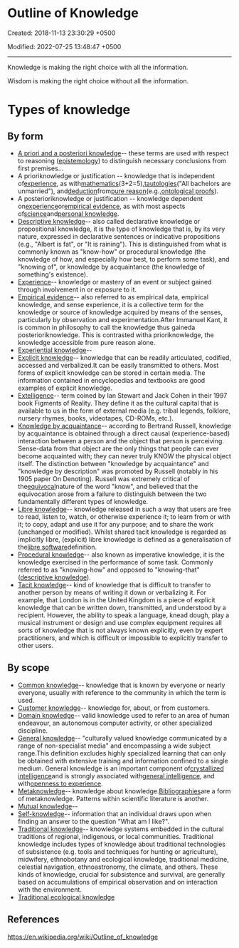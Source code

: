 # Outline of Knowledge

Created: 2018-11-13 23:30:29 +0500

Modified: 2022-07-25 13:48:47 +0500

---

Knowledge is making the right choice with all the information.

Wisdom is making the right choice without all the information.

# Types of knowledge

## By form
-   [A priori and a posteriori knowledge](https://en.wikipedia.org/wiki/A_priori_and_a_posteriori)-- these terms are used with respect to reasoning ([epistemology](https://en.wikipedia.org/wiki/Epistemology)) to distinguish necessary conclusions from first premises...
-   A prioriknowledge or justification -- knowledge that is independent of[experience](https://en.wikipedia.org/wiki/Experience), as with[mathematics](https://en.wikipedia.org/wiki/Mathematics)(3+2=5),[tautologies](https://en.wikipedia.org/wiki/Tautology_(grammar))("All bachelors are unmarried"), and[deduction](https://en.wikipedia.org/wiki/Deductive_reasoning)from[pure reason](https://en.wikipedia.org/wiki/Pure_reason)(e.g.,[ontological proofs](https://en.wikipedia.org/wiki/Ontological_argument)).
-   A posterioriknowledge or justification -- knowledge dependent on[experience](https://en.wikipedia.org/wiki/Experience)or[empirical evidence](https://en.wikipedia.org/wiki/Empirical_evidence), as with most aspects of[science](https://en.wikipedia.org/wiki/Science)and[personal knowledge](https://en.wikipedia.org/wiki/Anecdotal_evidence).
-   [Descriptive knowledge](https://en.wikipedia.org/wiki/Descriptive_knowledge)-- also called declarative knowledge or propositional knowledge, it is the type of knowledge that is, by its very nature, expressed in declarative sentences or indicative propositions (e.g., "Albert is fat", or "It is raining"). This is distinguished from what is commonly known as "know-how" or procedural knowledge (the knowledge of how, and especially how best, to perform some task), and "knowing of", or knowledge by acquaintance (the knowledge of something's existence).
-   [Experience](https://en.wikipedia.org/wiki/Experience)-- knowledge or mastery of an event or subject gained through involvement in or exposure to it.
-   [Empirical evidence](https://en.wikipedia.org/wiki/Empirical_evidence)-- also referred to as empirical data, empirical knowledge, and sense experience, it is a collective term for the knowledge or source of knowledge acquired by means of the senses, particularly by observation and experimentation.After Immanuel Kant, it is common in philosophy to call the knowledge thus gaineda posterioriknowledge. This is contrasted witha prioriknowledge, the knowledge accessible from pure reason alone.
-   [Experiential knowledge](https://en.wikipedia.org/wiki/Experiential_knowledge)--
-   [Explicit knowledge](https://en.wikipedia.org/wiki/Explicit_knowledge)-- knowledge that can be readily articulated, codified, accessed and verbalized.It can be easily transmitted to others. Most forms of explicit knowledge can be stored in certain media. The information contained in encyclopedias and textbooks are good examples of explicit knowledge.
-   [Extelligence](https://en.wikipedia.org/wiki/Extelligence)-- term coined by Ian Stewart and Jack Cohen in their 1997 book Figments of Reality. They define it as the cultural capital that is available to us in the form of external media (e.g. tribal legends, folklore, nursery rhymes, books, videotapes, CD-ROMs, etc.).
-   [Knowledge by acquaintance](https://en.wikipedia.org/wiki/Knowledge_by_acquaintance)-- according to Bertrand Russell, knowledge by acquaintance is obtained through a direct causal (experience-based) interaction between a person and the object that person is perceiving. Sense-data from that object are the only things that people can ever become acquainted with; they can never truly KNOW the physical object itself. The distinction between "knowledge by acquaintance" and "knowledge by description" was promoted by Russell (notably in his 1905 paper On Denoting). Russell was extremely critical of the[equivocal](https://en.wikipedia.org/wiki/Equivocal)nature of the word "know", and believed that the equivocation arose from a failure to distinguish between the two fundamentally different types of knowledge.
-   [Libre knowledge](https://en.wikipedia.org/wiki/Libre_knowledge)-- knowledge released in such a way that users are free to read, listen to, watch, or otherwise experience it; to learn from or with it; to copy, adapt and use it for any purpose; and to share the work (unchanged or modified). Whilst shared tacit knowledge is regarded as implicitly libre, (explicit) libre knowledge is defined as a generalisation of the[libre software](https://en.wikipedia.org/wiki/Libre_software)definition.
-   [Procedural knowledge](https://en.wikipedia.org/wiki/Procedural_knowledge)-- also known as imperative knowledge, it is the knowledge exercised in the performance of some task. Commonly referred to as "knowing-how" and opposed to "knowing-that" ([descriptive knowledge](https://en.wikipedia.org/wiki/Descriptive_knowledge)).
-   [Tacit knowledge](https://en.wikipedia.org/wiki/Tacit_knowledge)-- kind of knowledge that is difficult to transfer to another person by means of writing it down or verbalizing it. For example, that London is in the United Kingdom is a piece of explicit knowledge that can be written down, transmitted, and understood by a recipient. However, the ability to speak a language, knead dough, play a musical instrument or design and use complex equipment requires all sorts of knowledge that is not always known explicitly, even by expert practitioners, and which is difficult or impossible to explicitly transfer to other users.

## By scope
-   [Common knowledge](https://en.wikipedia.org/wiki/Common_knowledge)-- knowledge that is known by everyone or nearly everyone, usually with reference to the community in which the term is used.
-   [Customer knowledge](https://en.wikipedia.org/wiki/Customer_knowledge)-- knowledge for, about, or from customers.
-   [Domain knowledge](https://en.wikipedia.org/wiki/Domain_knowledge)-- valid knowledge used to refer to an area of human endeavour, an autonomous computer activity, or other specialized discipline.
-   [General knowledge](https://en.wikipedia.org/wiki/General_knowledge)-- "culturally valued knowledge communicated by a range of non-specialist media" and encompassing a wide subject range.This definition excludes highly specialized learning that can only be obtained with extensive training and information confined to a single medium. General knowledge is an important component of[crystallized intelligence](https://en.wikipedia.org/wiki/Crystallized_intelligence)and is strongly associated with[general intelligence](https://en.wikipedia.org/wiki/G_factor_(psychometrics)), and with[openness to experience](https://en.wikipedia.org/wiki/Openness_to_experience).
-   [Metaknowledge](https://en.wikipedia.org/wiki/Metaknowledge)-- knowledge about knowledge.[Bibliographies](https://en.wikipedia.org/wiki/Bibliography)are a form of metaknowledge. Patterns within scientific literature is another.
-   [Mutual knowledge](https://en.wikipedia.org/wiki/Mutual_knowledge)--
-   [Self-knowledge](https://en.wikipedia.org/wiki/Self-knowledge_(psychology))-- information that an individual draws upon when finding an answer to the question "What am I like?".
-   [Traditional knowledge](https://en.wikipedia.org/wiki/Traditional_knowledge)-- knowledge systems embedded in the cultural traditions of regional, indigenous, or local communities. Traditional knowledge includes types of knowledge about traditional technologies of subsistence (e.g. tools and techniques for hunting or agriculture), midwifery, ethnobotany and ecological knowledge, traditional medicine, celestial navigation, ethnoastronomy, the climate, and others. These kinds of knowledge, crucial for subsistence and survival, are generally based on accumulations of empirical observation and on interaction with the environment.
-   [Traditional ecological knowledge](https://en.wikipedia.org/wiki/Traditional_ecological_knowledge)

## References

<https://en.wikipedia.org/wiki/Outline_of_knowledge>
